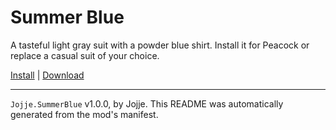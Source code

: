 # Summer Blue

A tasteful light gray suit with a powder blue shirt. Install it for Peacock or replace a casual suit of your choice.

[Install](https://hitman-resources.netlify.app/smf-install-link/https://github.com/JojjeE/h3-summer-blue/releases/latest/download/mod.framework.zip) | [Download](https://github.com/JojjeE/h3-summer-blue/releases/latest/download/mod.framework.zip)

---

`Jojje.SummerBlue` v1.0.0, by Jojje. This README was automatically generated from the mod's manifest.
